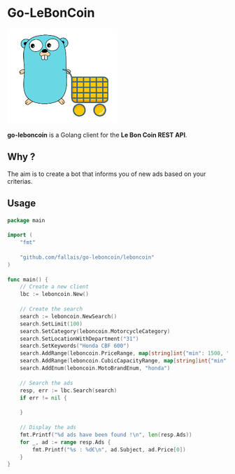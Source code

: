# Go-LeBonCoin

![Coop](https://github.com/fallais/go-leboncoin/blob/master/gopher.png)

**go-leboncoin** is a Golang client for the **Le Bon Coin REST API**.

## Why ?

The aim is to create a bot that informs you of new ads based on your criterias.

## Usage

```go
package main

import (
	"fmt"

	"github.com/fallais/go-leboncoin/leboncoin"
)

func main() {
	// Create a new client
	lbc := leboncoin.New()

	// Create the search
	search := leboncoin.NewSearch()
	search.SetLimit(100)
	search.SetCategory(leboncoin.MotorcycleCategory)
	search.SetLocationWithDepartment("31")
	search.SetKeywords("Honda CBF 600")
	search.AddRange(leboncoin.PriceRange, map[string]int{"min": 1500, "max": 3000})
	search.AddRange(leboncoin.CubicCapacityRange, map[string]int{"min": 500})
	search.AddEnum(leboncoin.MotoBrandEnum, "honda")

	// Search the ads
	resp, err := lbc.Search(search)
	if err != nil {

	}

	// Display the ads
	fmt.Printf("%d ads have been found !\n", len(resp.Ads))
	for _, ad := range resp.Ads {
		fmt.Printf("%s : %d€\n", ad.Subject, ad.Price[0])
	}
}

```